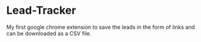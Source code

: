 # Lead-Tracker
My first google chrome extension to save the leads in the form of links and can be downloaded as a CSV file.
